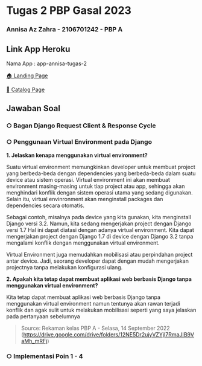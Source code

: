 # Tugas 2 PBP Gasal 2023
### Annisa Az Zahra - 2106701242 - PBP A

## Link App Heroku
Nama App : app-annisa-tugas-2

[🏠 Landing Page](https://app-annisa-tugas-2.herokuapp.com/)

[🛒 Catalog Page](https://app-annisa-tugas-2.herokuapp.com/katalog/)

## Jawaban Soal

  ### ○ Bagan Django Request Client & Response Cycle
  
  ### ○ Penggunaan Virtual Environment pada Django
  **1. Jelaskan kenapa menggunakan virtual environment?**
  
  Suatu virtual environment memungkinkan developer untuk membuat project yang berbeda-beda dengan dependencies yang berbeda-beda dalam suatu device atau
  sistem operasi. Virtual environment ini akan membuat environment masing-masing untuk tiap project atau app, sehingga akan menghindari konflik dengan
  sistem operasi utama yang sedang digunakan. Selain itu, virtual envinronment akan menginstall packages dan dependencies secara otomatis.
  
  Sebagai contoh, misalnya pada device yang kita gunakan, kita menginstall Django versi 3.2. Namun, kita sedang mengerjakan project dengan Django versi 1.7
  Hal ini dapat diatasi dengan adanya virtual environment. Kita dapat mengerjakan project dengan Django 1.7 di device dengan Django 3.2 tanpa mengalami
  konflik dengan menggunakan virtual environment.
  
  Virtual Environment juga memudahkan mobilisasi atau perpindahan project antar device. Jadi, seorang developer dapat dengan mudah mengerjakan projectnya
  tanpa melakukan konfigurasi ulang.
   
  
  **2. Apakah kita tetap dapat membuat aplikasi web berbasis Django tanpa menggunakan virtual environment?**
  
  Kita tetap dapat membuat aplikasi web berbasis Django tanpa menggunakan virtual environment namun tentunya akan rawan terjadi konflik dan agak sulit
  untuk melakukan mobilisasi seperti yang saya jelaskan pada pertanyaan sebelumnya

  > Source: Rekaman kelas PBP A - Selasa, 14 September 2022 (https://drive.google.com/drive/folders/12NE5Dr2ujyVZYjI7RmaJIB9VaMh_mRFj)
  
  ### ○ Implementasi Poin 1 - 4
